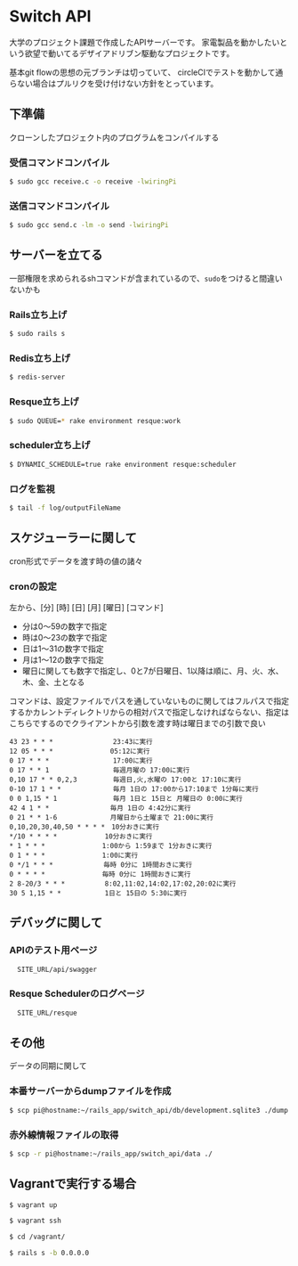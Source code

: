 # Switch API

大学のプロジェクト課題で作成したAPIサーバーです。
家電製品を動かしたいという欲望で動いてるデザイアドリブン駆動なプロジェクトです。

基本git flowの思想の元ブランチは切っていて、
circleCIでテストを動かして通らない場合はプルリクを受け付けない方針をとっています。

## 下準備

クローンしたプロジェクト内のプログラムをコンパイルする

### 受信コマンドコンパイル

```sh
$ sudo gcc receive.c -o receive -lwiringPi
```

### 送信コマンドコンパイル

```sh
$ sudo gcc send.c -lm -o send -lwiringPi
```

## サーバーを立てる

一部権限を求められるshコマンドが含まれているので、`sudo`をつけると間違いないかも

### Rails立ち上げ

```sh
$ sudo rails s
```
### Redis立ち上げ

```sh
$ redis-server
```

### Resque立ち上げ

```sh
$ sudo QUEUE=* rake environment resque:work
```

### scheduler立ち上げ

```sh
$ DYNAMIC_SCHEDULE=true rake environment resque:scheduler
```

### ログを監視

```sh
$ tail -f log/outputFileName
```


## スケジューラーに関して

cron形式でデータを渡す時の値の諸々

### cronの設定

左から、[分] [時] [日] [月] [曜日] [コマンド]

- 分は0～59の数字で指定
- 時は0～23の数字で指定
- 日は1～31の数字で指定
- 月は1～12の数字で指定
- 曜日に関しても数字で指定し、0と7が日曜日、1以降は順に、月、火、水、木、金、土となる

コマンドは、設定ファイルでパスを通していないものに関してはフルパスで指定するかカレントディレクトリからの相対パスで指定しなければならない、指定はこちらでするのでクライアントから引数を渡す時は曜日までの引数で良い

```
43 23 * * *               23:43に実行
12 05 * * * 　　          05:12に実行
0 17 * * *                17:00に実行
0 17 * * 1                毎週月曜の 17:00に実行
0,10 17 * * 0,2,3         毎週日,火,水曜の 17:00と 17:10に実行
0-10 17 1 * *             毎月 1日の 17:00から17:10まで 1分毎に実行
0 0 1,15 * 1              毎月 1日と 15日と 月曜日の 0:00に実行
42 4 1 * * 　          　 毎月 1日の 4:42分に実行
0 21 * * 1-6　　          月曜日から土曜まで 21:00に実行
0,10,20,30,40,50 * * * *　10分おきに実行
*/10 * * * * 　　　　　　 10分おきに実行
* 1 * * *　　　　　　　　 1:00から 1:59まで 1分おきに実行
0 1 * * *　　　　　　　　 1:00に実行
0 */1 * * *　　　　　　　 毎時 0分に 1時間おきに実行
0 * * * *　　　　　　　　 毎時 0分に 1時間おきに実行
2 8-20/3 * * *　　　　　　8:02,11:02,14:02,17:02,20:02に実行
30 5 1,15 * *　　　　　　 1日と 15日の 5:30に実行
```

## デバッグに関して

### APIのテスト用ページ

```sh
  SITE_URL/api/swagger
```

### Resque Schedulerのログページ

```sh
  SITE_URL/resque
```

## その他

データの同期に関して

### 本番サーバーからdumpファイルを作成

```sh
$ scp pi@hostname:~/rails_app/switch_api/db/development.sqlite3 ./dump.sqlite3
```

### 赤外線情報ファイルの取得

```sh
$ scp -r pi@hostname:~/rails_app/switch_api/data ./
```

## Vagrantで実行する場合

```sh
$ vagrant up

$ vagrant ssh

$ cd /vagrant/

$ rails s -b 0.0.0.0
```
